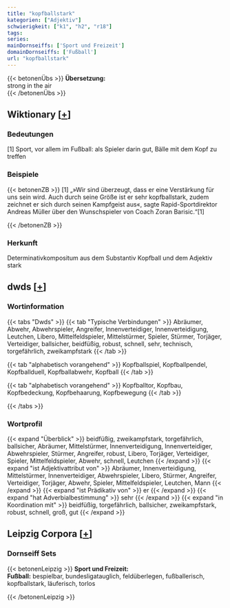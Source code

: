 ```yaml
---
title: "kopfballstark"
kategorien: ["Adjektiv"]
schwierigkeit: ["k1", "h2", "r18"]
tags:
series:
mainDornseiffs: ['Sport und Freizeit']
domainDornseiffs: ['Fußball']
url: "kopfballstark"
---
```


{{< betonenÜbs >}}
**Übersetzung:**  
strong in the air  
{{< /betonenÜbs >}}

## Wiktionary [[+](https://de.wiktionary.org/wiki/kopfballstark)]

### Bedeutungen
[1] Sport, vor allem im Fußball: als Spieler darin gut, Bälle mit dem Kopf zu treffen  

### Beispiele
{{< betonenZB >}}
[1] „»Wir sind überzeugt, dass er eine Verstärkung für uns sein wird. Auch durch seine Größe ist er sehr kopfballstark, zudem zeichnet er sich durch seinen Kampfgeist aus«, sagte Rapid-Sportdirektor Andreas Müller über den Wunschspieler von Coach Zoran Barisic.“[1]  

{{< /betonenZB >}}
### Herkunft
Determinativkompositum aus dem Substantiv Kopfball und dem Adjektiv stark  



## dwds [[+](https://www.dwds.de/wb/kopfballstark)]

### Wortinformation
{{< tabs "Dwds" >}}
{{< tab "Typische Verbindungen" >}}
Abräumer, Abwehr, Abwehrspieler, Angreifer, Innenverteidiger, Innenverteidigung, Leutchen, Libero, Mittelfeldspieler, Mittelstürmer, Spieler, Stürmer, Torjäger, Verteidiger, ballsicher, beidfüßig, robust, schnell, sehr, technisch, torgefährlich, zweikampfstark
{{< /tab >}}

{{< tab "alphabetisch vorangehend" >}}
Kopfballspiel, Kopfballpendel, Kopfballduell, Kopfballabwehr, Kopfball
{{< /tab >}}

{{< tab "alphabetisch vorangehend" >}}
Kopfballtor, Kopfbau, Kopfbedeckung, Kopfbehaarung, Kopfbewegung
{{< /tab >}}

{{< /tabs >}}

### Wortprofil
{{< expand "Überblick" >}} beidfüßig, zweikampfstark, torgefährlich, ballsicher, Abräumer, Mittelstürmer, Innenverteidigung, Innenverteidiger, Abwehrspieler, Stürmer, Angreifer, robust, Libero, Torjäger, Verteidiger, Spieler, Mittelfeldspieler, Abwehr, schnell, Leutchen {{< /expand >}}
{{< expand "ist Adjektivattribut von" >}} Abräumer, Innenverteidigung, Mittelstürmer, Innenverteidiger, Abwehrspieler, Libero, Stürmer, Angreifer, Verteidiger, Torjäger, Abwehr, Spieler, Mittelfeldspieler, Leutchen, Mann {{< /expand >}}
{{< expand "ist Prädikativ von" >}} er {{< /expand >}}
{{< expand "hat Adverbialbestimmung" >}} sehr {{< /expand >}}
{{< expand "in Koordination mit" >}} beidfüßig, torgefährlich, ballsicher, zweikampfstark, robust, schnell, groß, gut {{< /expand >}}

## Leipzig Corpora [[+](https://corpora.uni-leipzig.de/en/res?word=kopfballstark&corpusId=deu_newscrawl-public_2018)]

### Dornseiff Sets
{{< betonenLeipzig >}}
**Sport und Freizeit:**  
**Fußball:** bespielbar, bundesligatauglich, feldüberlegen, fußballerisch, kopfballstark, läuferisch, torlos  

{{< /betonenLeipzig >}}
